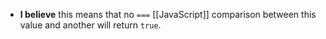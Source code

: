 - **I believe** this means that no `===` [[JavaScript]] comparison between this value and another will return `true`.
